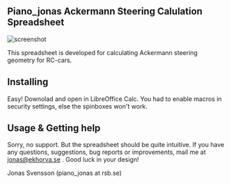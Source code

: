 Piano_jonas Ackermann Steering Calulation Spreadsheet
-----------------------------------------------------

![screenshot](http://www.rc-museet.com/album/albums/userpics/10001/ackermann_800.png)

This spreadsheet is developed for calculating Ackermann steering geometry for RC-cars.

Installing
----------

Easy! Downolad and open in LibreOffice Calc. You had to enable macros in security settings, else the spinboxes won't work.

Usage & Getting help
--------------------

Sorry, no support. But the spreadsheet should be quite intuitive. If you have any questions, suggestions, bug reports or improvements, mail me at jonas@ekhorva.se . Good luck in your design!

Jonas Svensson (piano_jonas at rsb.se)
